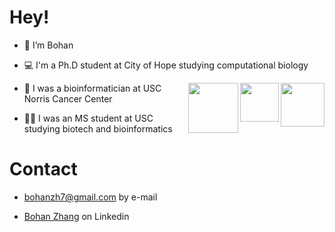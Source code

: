 # Hey! 

-  👋 I’m Bohan

-  💻 I'm a Ph.D student at City of Hope studying computational biology

<img align='right' src="https://media.giphy.com/media/74ANHA013UFrGlNDZm/giphy.gif" width="70">

<img align='right' src="https://media.giphy.com/media/XvggZ502KsRbgKaLdB/giphy.gif" width="62">

<img align='right' src="https://media.giphy.com/media/k7NNPkMiV6N68u5anl/giphy.gif" width="80">

-  🏥 I was a bioinformatician at USC Norris Cancer Center

-  👨‍🎓 I was an MS student at USC studying biotech and bioinformatics

# Contact

- bohanzh7@gmail.com by e-mail

- [Bohan Zhang](https://www.linkedin.com/in/bohan-zhang-a99137217/) on Linkedin 
